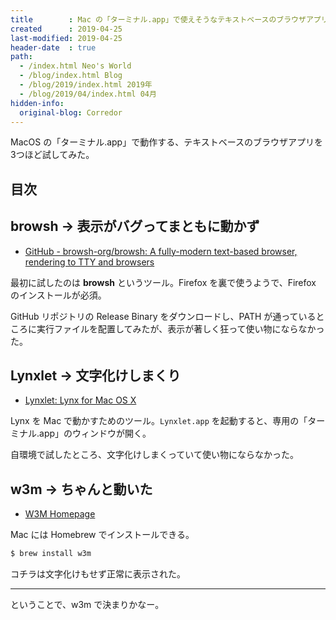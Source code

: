 ```yaml
---
title        : Mac の「ターミナル.app」で使えそうなテキストベースのブラウザアプリを調べてみた
created      : 2019-04-25
last-modified: 2019-04-25
header-date  : true
path:
  - /index.html Neo's World
  - /blog/index.html Blog
  - /blog/2019/index.html 2019年
  - /blog/2019/04/index.html 04月
hidden-info:
  original-blog: Corredor
---
```


MacOS の「ターミナル.app」で動作する、テキストベースのブラウザアプリを3つほど試してみた。

## 目次

## browsh → 表示がバグってまともに動かず

- [GitHub - browsh-org/browsh: A fully-modern text-based browser, rendering to TTY and browsers](https://github.com/browsh-org/browsh)

最初に試したのは __browsh__ というツール。Firefox を裏で使うようで、Firefox のインストールが必須。

GitHub リポジトリの Release Binary をダウンロードし、PATH が通っているところに実行ファイルを配置してみたが、表示が著しく狂って使い物にならなかった。

## Lynxlet → 文字化けしまくり

- [Lynxlet: Lynx for Mac OS X](https://habilis.net/lynxlet/)

Lynx を Mac で動かすためのツール。`Lynxlet.app` を起動すると、専用の「ターミナル.app」のウィンドウが開く。

自環境で試したところ、文字化けしまくっていて使い物にならなかった。

## w3m → ちゃんと動いた

- [W3M Homepage](http://w3m.sourceforge.net/)

Mac には Homebrew でインストールできる。

```bash
$ brew install w3m
```

コチラは文字化けもせず正常に表示された。

---

ということで、w3m で決まりかなー。
